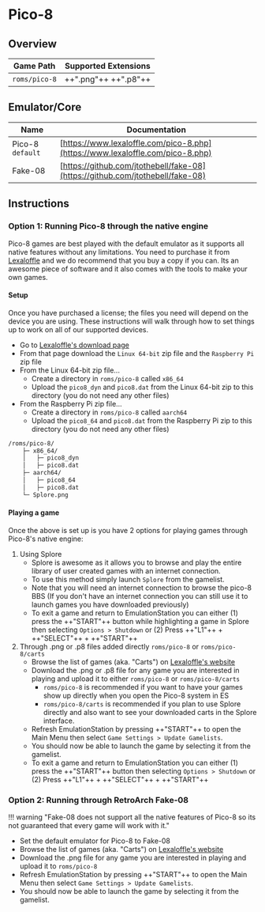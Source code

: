 # Pico-8

## Overview

| Game Path | Supported Extensions |
| --- | --- |
| `roms/pico-8` | ++".png"++ ++".p8"++ |

## Emulator/Core

| Name | Documentation |
| --- | --- |
| Pico-8 &nbsp; `default` | [https://www.lexaloffle.com/pico-8.php](https://www.lexaloffle.com/pico-8.php) |
| Fake-08 | [https://github.com/jtothebell/fake-08](https://github.com/jtothebell/fake-08) |

## Instructions

### Option 1: Running Pico-8 through the native engine

Pico-8 games are best played with the default emulator as it supports all native features without any limitations.  You need to purchase it from [Lexaloffle](https://www.lexaloffle.com/pico-8.php) and we do recommend that you buy a copy if you can. Its an awesome piece of software and it also comes with the tools to make your own games.

#### Setup

Once you have purchased a license; the files you need will depend on the device you are using. These instructions will walk through how to set things up to work on all of our supported devices.

- Go to [Lexaloffle's download page](https://www.lexaloffle.com/games.php?page=updates)
- From that page download the `Linux 64-bit` zip file and the `Raspberry Pi` zip file
- From the Linux 64-bit zip file...
    - Create a directory in `roms/pico-8` called `x86_64`
    - Upload the `pico8_dyn` and `pico8.dat` from the Linux 64-bit zip to this directory (you do not need any other files)
- From the Raspberry Pi zip file...
    - Create a directory in `roms/pico-8` called `aarch64`
    - Upload the `pico8_64` and `pico8.dat` from the Raspberry Pi zip to this directory (you do not need any other files)

``` bash title="Folder Structure"
/roms/pico-8/
    ├─ x86_64/
    │   ├─ pico8_dyn
    │   ├─ pico8.dat
    ├─ aarch64/
    │   ├─ pico8_64
    │   ├─ pico8.dat
    └─ Splore.png
```

#### Playing a game

Once the above is set up is you have 2 options for playing games through Pico-8's native engine:

1. Using Splore
    - Splore is awesome as it allows you to browse and play the entire library of user created games with an internet connection.  
    - To use this method simply launch `Splore` from the gamelist.
    - Note that you will need an internet connection to browse the pico-8 BBS (If you don't have an internet connection you can still use it to launch games you have downloaded previously)
    - To exit a game and return to EmulationStation you can either (1) press the ++"START"++ button while highlighting a game in Splore then selecting `Options > Shutdown` or (2) Press ++"L1"++ + ++"SELECT"++ + ++"START"++
2. Through .png or .p8 files added directly `roms/pico-8` or `roms/pico-8/carts`
    - Browse the list of games (aka. "Carts") on [Lexaloffle's website](https://www.lexaloffle.com/bbs/?cat=7&carts_tab=1#mode=carts&sub=2)
    - Download the .png or .p8 file for any game you are interested in playing and upload it to either `roms/pico-8` or `roms/pico-8/carts`
        - `roms/pico-8` is recommended if you want to have your games show up directly when you open the Pico-8 system in ES
        - `roms/pico-8/carts` is recommended if you plan to use Splore directly and also want to see your downloaded carts in the Splore interface.
    - Refresh EmulationStation by pressing ++"START"++ to open the Main Menu then select `Game Settings > Update Gamelists`.
    - You should now be able to launch the game by selecting it from the gamelist.
    - To exit a game and return to EmulationStation you can either (1) press the ++"START"++ button then selecting `Options > Shutdown` or (2) Press ++"L1"++ + ++"SELECT"++ + ++"START"++

### Option 2: Running through RetroArch Fake-08

!!! warning "Fake-08 does not support all the native features of Pico-8 so its not guaranteed that every game will work with it."

- Set the default emulator for Pico-8 to Fake-08
- Browse the list of games (aka. "Carts") on [Lexaloffle's website](https://www.lexaloffle.com/bbs/?cat=7&carts_tab=1#mode=carts&sub=2)
- Download the .png file for any game you are interested in playing and upload it to `roms/pico-8`
- Refresh EmulationStation by pressing ++"START"++ to open the Main Menu then select `Game Settings > Update Gamelists`.
- You should now be able to launch the game by selecting it from the gamelist.
